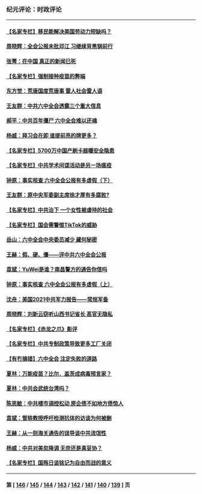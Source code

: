 ### 纪元评论：时政评论
---
#### [【名家专栏】移民能解决美国劳动力短缺吗？](../../pages/nsc1025/n13375319.md) 
#### [周晓辉：全会公报未批邓江 习继续背黑锅前行](../../pages/nsc1025/n13375516.md) 
#### [张菁：在中国 真正的新闻已死](../../pages/nsc1025/n13375484.md) 
#### [【名家专栏】强制接种疫苗的弊端](../../pages/nsc1025/n13375306.md) 
#### [东方觉：荒唐国度荒唐事 雷人社会雷人语](../../pages/nsc1025/n13375041.md) 
#### [王友群：中共六中全会透露三个重大信息](../../pages/nsc1025/n13374571.md) 
#### [郝平：中共百年僵尸 六中全会难以还魂](../../pages/nsc1025/n13374084.md) 
#### [杨威：拜习会在即 谁提前亮的牌更多？](../../pages/nsc1025/n13373895.md) 
#### [【名家专栏】5700万中国产刷卡器曝安全隐患](../../pages/nsc1025/n13373775.md) 
#### [【名家专栏】中共学术间谍活动是另一场瘟疫](../../pages/nsc1025/n13373736.md) 
#### [钟原：事实核查 六中全会公报有多虚假（下）](../../pages/nsc1025/n13370944.md) 
#### [王友群：原中央军委副主席徐才厚有多腐败?](../../pages/nsc1025/n13372456.md) 
#### [【名家专栏】中共治下 一个女性被虐待的社会](../../pages/nsc1025/n13372071.md) 
#### [【名家专栏】国会需警惕TikTok的威胁](../../pages/nsc1025/n13372082.md) 
#### [岳山：六中全会中央委员减少 藏何秘密](../../pages/nsc1025/n13372300.md) 
#### [王赫：假、硬、僵——评中共六中全会公报](../../pages/nsc1025/n13371328.md) 
#### [袁斌：YuWei是谁？南昌警方的通告你信吗](../../pages/nsc1025/n13371386.md) 
#### [钟原：事实核查 六中全会公报有多虚假（上）](../../pages/nsc1025/n13370570.md) 
#### [沈舟：美国2021中共军力报告——常规军备](../../pages/nsc1025/n13370660.md) 
#### [周晓辉：刘新云窃听山西书记省长 高官无隐私](../../pages/nsc1025/n13370565.md) 
#### [【名家专栏】《赤龙之爪》影评](../../pages/nsc1025/n13369685.md) 
#### [【名家专栏】中共专制政策导致更多工厂关闭](../../pages/nsc1025/n13369707.md) 
#### [【有冇搞错】六中全会 注定失败的道路](../../pages/nsc1025/n13367982.md) 
#### [夏林：万能疫苗？比尔．盖茨成病毒预言家？](../../pages/nsc1025/n13370114.md) 
#### [夏林：中共会武统台湾吗？](../../pages/nsc1025/n13370091.md) 
#### [陈思敏：中共楼市调控松动 房企债不如地方债惊人](../../pages/nsc1025/n13369481.md) 
#### [袁斌：管轶教授呼吁检测抗体的访谈为何被删](../../pages/nsc1025/n13369386.md) 
#### [王赫：从一则海关通告的误导谈中共流氓性](../../pages/nsc1025/n13368020.md) 
#### [杨威：中共对美忽降调 无奈还是真妥协？](../../pages/nsc1025/n13368037.md) 
#### [【名家专栏】国殇日谈铭记为自由而战的意义](../../pages/nsc1025/n13368209.md) 

---
#### 第 [ [146](./146.md) / [145](./145.md) / [144](./144.md) / [143](./143.md) / [142](./142.md) / [141](./141.md) / [140](./140.md) / [139](./139.md) ] 页
